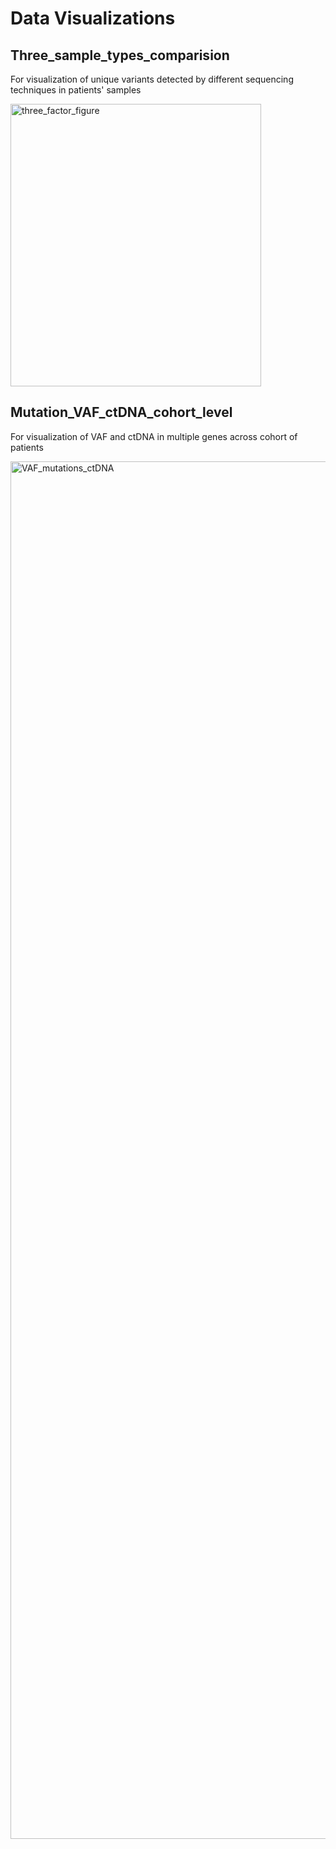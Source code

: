 # Data Visualizations

## Three_sample_types_comparision
For visualization of unique variants detected by different sequencing techniques in patients' samples 

<img width="401" height="452" alt="three_factor_figure" src="https://github.com/user-attachments/assets/a81bd0a3-9b98-42d8-bb6d-93234a6e269f" />


## Mutation_VAF_ctDNA_cohort_level
For visualization of VAF and ctDNA in multiple genes across cohort of patients


<img width="1645" height="2204" alt="VAF_mutations_ctDNA" src="https://github.com/user-attachments/assets/32826bae-cc4c-496c-b191-de306d0f06bc" />
